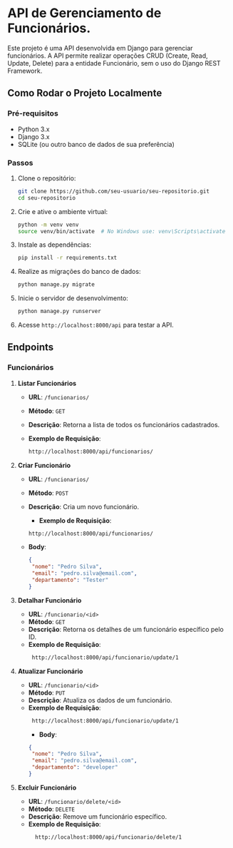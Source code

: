 
# API de Gerenciamento de Funcionários.

Este projeto é uma API desenvolvida em Django para gerenciar funcionários. A API permite realizar operações CRUD (Create, Read, Update, Delete) para a entidade Funcionário, sem o uso do Django REST Framework.

## Como Rodar o Projeto Localmente

### Pré-requisitos

- Python 3.x
- Django 3.x
- SQLite (ou outro banco de dados de sua preferência)

### Passos

1. Clone o repositório:
   ```bash
   git clone https://github.com/seu-usuario/seu-repositorio.git
   cd seu-repositorio
   ```

2. Crie e ative o ambiente virtual:
   ```bash
   python -m venv venv
   source venv/bin/activate  # No Windows use: venv\Scripts\activate
   ```

3. Instale as dependências:
   ```bash
   pip install -r requirements.txt
   ```

4. Realize as migrações do banco de dados:
   ```bash
   python manage.py migrate
   ```

5. Inicie o servidor de desenvolvimento:
   ```bash
   python manage.py runserver
   ```

6. Acesse `http://localhost:8000/api` para testar a API.

## Endpoints

### Funcionários

1. **Listar Funcionários**
   - **URL**: `/funcionarios/`
   - **Método**: `GET`
   - **Descrição**: Retorna a lista de todos os funcionários cadastrados.
   - **Exemplo de Requisição**:

     ```bash
     http://localhost:8000/api/funcionarios/
     ```

2. **Criar Funcionário**
   - **URL**: `/funcionarios/`
   - **Método**: `POST`
   - **Descrição**: Cria um novo funcionário.
     - **Exemplo de Requisição**:

     ```bash
     http://localhost:8000/api/funcionarios/
     ```
     
   - **Body**:
     ```json
     {
      "nome": "Pedro Silva",
      "email": "pedro.silva@email.com",
      "departamento": "Tester"
     }

     ```

3. **Detalhar Funcionário**
   - **URL**: `/funcionario/<id>`
   - **Método**: `GET`
   - **Descrição**: Retorna os detalhes de um funcionário específico pelo ID.
   - **Exemplo de Requisição**:
     ```bash
      http://localhost:8000/api/funcionario/update/1
     ```

4. **Atualizar Funcionário**
   - **URL**: `/funcionario/<id>`
   - **Método**: `PUT`
   - **Descrição**: Atualiza os dados de um funcionário.
   - **Exemplo de Requisição**:
     ```bash
      http://localhost:8000/api/funcionario/update/1
     ```
      - **Body**:
       ```json
       {
        "nome": "Pedro Silva",
        "email": "pedro.silva@email.com",
        "departamento": "developer"
       }
  
       ```

5. **Excluir Funcionário**
   - **URL**: `/funcionario/delete/<id>`
   - **Método**: `DELETE`
   - **Descrição**: Remove um funcionário específico.
   - **Exemplo de Requisição**:
     ```bash
       http://localhost:8000/api/funcionario/delete/1
     ```
